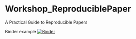 # Workshop_ReproduciblePaper
A Practical Guide to Reproducible Papers

Binder example
[![Binder](https://mybinder.org/badge_logo.svg)](https://mybinder.org/v2/gh/ablucher/Workshop_ReproduciblePaper/master?filepath=rstudio)
